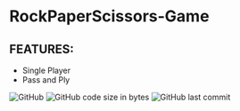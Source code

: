 # RockPaperScissors-Game

## FEATURES:
- Single Player
- Pass and Ply

![GitHub](https://img.shields.io/github/license/codingtyp/RockPaperScissors-Game?style=flat-square)
![GitHub code size in bytes](https://img.shields.io/github/languages/code-size/codingtyp/RockPaperScissors-Game?label=Code%20Size&style=flat-square)
![GitHub last commit](https://img.shields.io/github/last-commit/codingtyp/RockPaperScissors-Game?style=flat-square)
